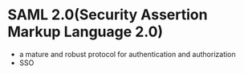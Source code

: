 # SAML 2.0(Security Assertion Markup Language 2.0)
+  a mature and robust protocol for authentication and authorization
+ SSO